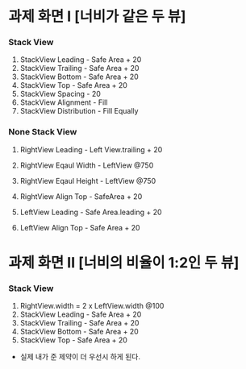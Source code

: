 # 과제 화면 I [너비가 같은 두 뷰]

### Stack View

1. StackView Leading - Safe Area + 20
2. StackView Trailing - Safe Area + 20
3. StackView Bottom - Safe Area + 20
4. StackView Top - Safe Area + 20
5. StackView Spacing - 20
6. StackView Alignment - Fill
7. StackView Distribution - Fill Equally

### None Stack View
1. RightView Leading - Left View.trailing + 20
2. RightView Eqaul Width - LeftView @750
3. RightView Eqaul Height - LeftView  @750
4. RightView Align Top - SafeArea + 20

5. LeftView Leading - Safe Area.leading + 20
6. LeftView Align Top - Safe Area + 20


# 과제 화면 II [너비의 비율이 1:2인 두 뷰]

### Stack View

1. RightView.width = 2 x LeftView.width @100 
2. StackView Leading - Safe Area + 20
3. StackView Trailing - Safe Area + 20
4. StackView Bottom - Safe Area + 20
5. StackView Top - Safe Area + 20

- 실제 내가 준 제약이 더 우선시 하게 된다. 